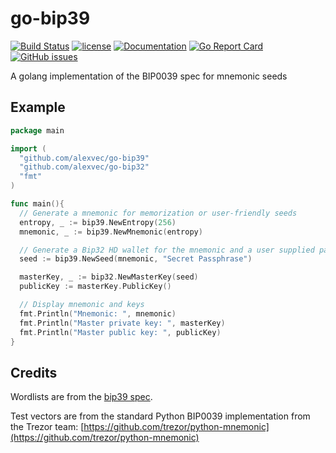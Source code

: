 # go-bip39
[![Build Status](https://travis-ci.org/alexvec/go-bip39.svg?branch=master)](https://travis-ci.org/alexvec/go-bip39)
[![license](https://img.shields.io/github/license/alexvec/go-bip39.svg?maxAge=2592000)](https://github.com/alexvec/go-bip39/blob/master/LICENSE)
[![Documentation](https://godoc.org/github.com/alexvec/go-bip39?status.svg)](http://godoc.org/github.com/alexvec/go-bip39)
[![Go Report Card](https://goreportcard.com/badge/github.com/alexvec/go-bip39)](https://goreportcard.com/report/github.com/alexvec/go-bip39)
[![GitHub issues](https://img.shields.io/github/issues/alexvec/go-bip39.svg)](https://github.com/alexvec/go-bip39/issues)


A golang implementation of the BIP0039 spec for mnemonic seeds

## Example

```go
package main

import (
  "github.com/alexvec/go-bip39"
  "github.com/alexvec/go-bip32"
  "fmt"
)

func main(){
  // Generate a mnemonic for memorization or user-friendly seeds
  entropy, _ := bip39.NewEntropy(256)
  mnemonic, _ := bip39.NewMnemonic(entropy)

  // Generate a Bip32 HD wallet for the mnemonic and a user supplied password
  seed := bip39.NewSeed(mnemonic, "Secret Passphrase")

  masterKey, _ := bip32.NewMasterKey(seed)
  publicKey := masterKey.PublicKey()

  // Display mnemonic and keys
  fmt.Println("Mnemonic: ", mnemonic)
  fmt.Println("Master private key: ", masterKey)
  fmt.Println("Master public key: ", publicKey)
}
```

## Credits

Wordlists are from the [bip39 spec](https://github.com/bitcoin/bips/tree/master/bip-0039).

Test vectors are from the standard Python BIP0039 implementation from the
Trezor team: [https://github.com/trezor/python-mnemonic](https://github.com/trezor/python-mnemonic)
